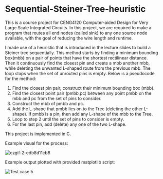 # Sequential-Steiner-Tree-heuristic

This is a course project for CENG4120 Computer-aided Design for Very Large Scale Integrated Circuits. In this project, we are required to make a program that routes all end nodes (called sink) to any one source node available, with the goal of reducing the wire length and runtime. 

I made use of a heuristic that is introduced in the lecture slides to build a Steiner tree sequentially. This method starts by finding a minimum bounding box(mbb) on a pair of points that have the shortest rectilinear distance. Then it continuously find the closest pin and create a mbb another mbb, while deleting the unwanted L-shaped route from the previous mbb. The loop stops when the set of unrouted pins is empty. Below is a pseudocode for the method:
1.	Find the closest pin pair, construct their minimum bounding box (mbb).
2.	Find the closest point pair (pmbb,pc) between any point pmbb on the mbb and pc from the set of pins to consider.
3.	Construct the mbb of pmbb and pc.
4.	Add the L-shape that pmbb lies on to the Tree (deleting the other L-shape). If pmbb is a pin, then add any L-shape of the mbb to the Tree.
5.	Loop to step 2 until the set of pins to consider is empty.
6.	For the last pin, add (delete) any one of the two L-shape.

This project is implemented in C.


Example visual for the process:

![ezgif-2-edb8d11cb8](https://github.com/Ian-HJQ/Sequential-Steiner-Tree-heuristic/assets/71361819/d057c493-6723-4c08-80e4-01b797486659)

Example output plotted with provided matplotlib script:

![Test case 5](https://github.com/Ian-HJQ/Sequential-Steiner-Tree-heuristics/assets/71361819/3127d341-55a2-48f4-864b-b768923757e4)
